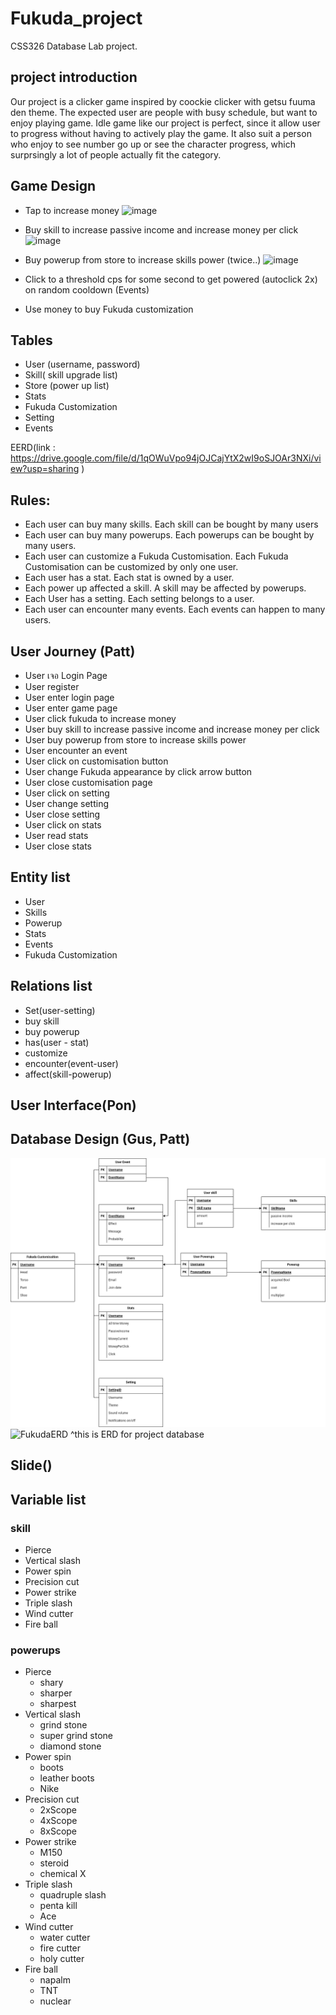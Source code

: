 # Fukuda_project
CSS326 Database Lab project.
## project introduction
Our project is a clicker game inspired by coockie clicker with getsu fuuma den theme. The expected user are people with busy schedule, but want to enjoy playing game. Idle game like our project is perfect, since it allow user to progress without having to actively play the game. It also suit a person who enjoy to see number go up or see the character progress, which surprsingly a lot of people actually fit the category.
## Game Design

- Tap to increase money
![image](https://github.com/rymTooo/Fukuda_project/assets/125113738/27d25070-7ae2-424f-89fd-435dbfa70229)

- Buy skill to increase passive income and increase money per click
![image](https://github.com/rymTooo/Fukuda_project/assets/125113738/ff0a5fc2-ff59-4377-9d41-e8696d5d27df)

- Buy powerup from store to increase skills power (twice..)
![image](https://github.com/rymTooo/Fukuda_project/assets/125113738/033219bf-ab90-4805-acec-3c9a1883e88a)


- Click to a threshold cps for some second to get powered (autoclick 2x) on random cooldown (Events)

- Use money to buy Fukuda customization

## Tables 
- User (username, password)
- Skill( skill upgrade list)
- Store (power up list)
- Stats
- Fukuda Customization
- Setting
- Events

EERD(link : https://drive.google.com/file/d/1qOWuVpo94jOJCajYtX2wI9oSJOAr3NXi/view?usp=sharing )

## Rules:
- Each user can buy many skills. Each skill can be bought by many users
- Each user can buy many powerups. Each powerups can be bought by many users.
- Each user can customize a Fukuda Customisation. Each Fukuda Customisation can be customized by only one user.
- Each user has a stat. Each stat is owned by a user.
- Each power up affected a skill. A skill may be affected by powerups.
- Each User has a setting. Each setting belongs to a user.
- Each user can encounter many events. Each events can happen to many users.



## User Journey (Patt)
- User เจอ Login Page
- User register
- User enter login page
- User enter game page
- User click fukuda to increase money
- User buy skill to increase passive income and increase money per click
- User buy powerup from store to increase skills power 
- User encounter an event
- User click on customisation button
- User change Fukuda appearance by click arrow button
- User close customisation page
- User click on setting
- User change setting
- User close setting
- User click on stats
- User read stats
- User close stats
## Entity list
- User
- Skills
- Powerup
- Stats
- Events
- Fukuda Customization
## Relations list
- Set(user-setting)
- buy skill
- buy powerup
- has(user - stat)
- customize
- encounter(event-user)
- affect(skill-powerup)
## User Interface(Pon)

## Database Design (Gus, Patt)
![alt text](img/ERD.png)
![FukudaERD](https://github.com/rymTooo/Fukuda_project/assets/125113738/bbeaf759-df18-4587-a442-e288d7655c9f)
^this is ERD for project database
## Slide()
## Variable list
### skill
- Pierce
- Vertical slash
- Power spin
- Precision cut
- Power strike
- Triple slash
- Wind cutter
- Fire ball

### powerups
- Pierce
  - shary
  - sharper
  - sharpest
- Vertical slash
  - grind stone
  - super grind stone
  - diamond stone
- Power spin
  - boots
  - leather boots
  - Nike
- Precision cut
  - 2xScope
  - 4xScope
  - 8xScope
- Power strike
  - M150
  - steroid
  - chemical X
- Triple slash
  - quadruple slash
  - penta kill
  - Ace
- Wind cutter
  - water cutter
  - fire cutter
  - holy cutter
- Fire ball
  - napalm
  - TNT
  - nuclear





